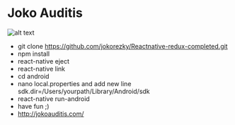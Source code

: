 # Joko Auditis

![alt text](https://i.ytimg.com/vi/vGOldJHyXAc/maxresdefault.jpg)

* git clone https://github.com/jokorezky/Reactnative-redux-completed.git
* npm install
* react-native eject
* react-native link
* cd android
* nano local.properties and add new line sdk.dir=/Users/yourpath/Library/Android/sdk
* react-native run-android
* have fun ;)
* http://jokoauditis.com/
